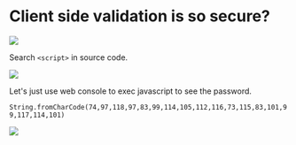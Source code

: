 # **Client side validation is so secure?**

![](https://i.imgur.com/L6WVSPF.png)

Search `<script>` in source code.

![](https://i.imgur.com/piGVGvL.png)

Let's just use web console to exec javascript to see the password.

`String.fromCharCode(74,97,118,97,83,99,114,105,112,116,73,115,83,101,99,117,114,101)`

![](https://i.imgur.com/xSQ7Eyh.png)





